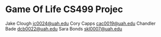 # Game Of Life CS499 Projec

Jake Clough jc0024@uah.edu
Cory Capps cac0019@uah.edu
Chandler Bade dcb0022@uah.edu
Sara Bonds skl0007@uah.edu
